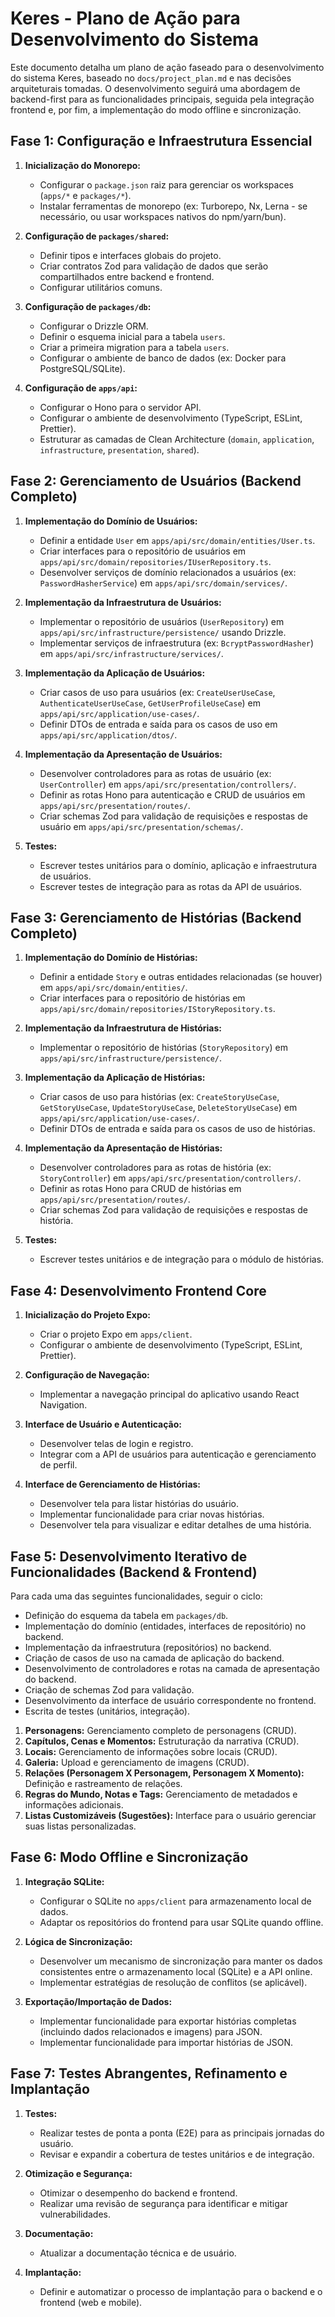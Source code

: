 # Keres - Plano de Ação para Desenvolvimento do Sistema

Este documento detalha um plano de ação faseado para o desenvolvimento do sistema Keres, baseado no `docs/project_plan.md` e nas decisões arquiteturais tomadas. O desenvolvimento seguirá uma abordagem de backend-first para as funcionalidades principais, seguida pela integração frontend e, por fim, a implementação do modo offline e sincronização.

## Fase 1: Configuração e Infraestrutura Essencial

1.  **Inicialização do Monorepo:**
    *   Configurar o `package.json` raiz para gerenciar os workspaces (`apps/*` e `packages/*`).
    *   Instalar ferramentas de monorepo (ex: Turborepo, Nx, Lerna - se necessário, ou usar workspaces nativos do npm/yarn/bun).

2.  **Configuração de `packages/shared`:**
    *   Definir tipos e interfaces globais do projeto.
    *   Criar contratos Zod para validação de dados que serão compartilhados entre backend e frontend.
    *   Configurar utilitários comuns.

3.  **Configuração de `packages/db`:**
    *   Configurar o Drizzle ORM.
    *   Definir o esquema inicial para a tabela `users`.
    *   Criar a primeira migration para a tabela `users`.
    *   Configurar o ambiente de banco de dados (ex: Docker para PostgreSQL/SQLite).

4.  **Configuração de `apps/api`:**
    *   Configurar o Hono para o servidor API.
    *   Configurar o ambiente de desenvolvimento (TypeScript, ESLint, Prettier).
    *   Estruturar as camadas de Clean Architecture (`domain`, `application`, `infrastructure`, `presentation`, `shared`).

## Fase 2: Gerenciamento de Usuários (Backend Completo)

1.  **Implementação do Domínio de Usuários:**
    *   Definir a entidade `User` em `apps/api/src/domain/entities/User.ts`.
    *   Criar interfaces para o repositório de usuários em `apps/api/src/domain/repositories/IUserRepository.ts`.
    *   Desenvolver serviços de domínio relacionados a usuários (ex: `PasswordHasherService`) em `apps/api/src/domain/services/`.

2.  **Implementação da Infraestrutura de Usuários:**
    *   Implementar o repositório de usuários (`UserRepository`) em `apps/api/src/infrastructure/persistence/` usando Drizzle.
    *   Implementar serviços de infraestrutura (ex: `BcryptPasswordHasher`) em `apps/api/src/infrastructure/services/`.

3.  **Implementação da Aplicação de Usuários:**
    *   Criar casos de uso para usuários (ex: `CreateUserUseCase`, `AuthenticateUserUseCase`, `GetUserProfileUseCase`) em `apps/api/src/application/use-cases/`.
    *   Definir DTOs de entrada e saída para os casos de uso em `apps/api/src/application/dtos/`.

4.  **Implementação da Apresentação de Usuários:**
    *   Desenvolver controladores para as rotas de usuário (ex: `UserController`) em `apps/api/src/presentation/controllers/`.
    *   Definir as rotas Hono para autenticação e CRUD de usuários em `apps/api/src/presentation/routes/`.
    *   Criar schemas Zod para validação de requisições e respostas de usuário em `apps/api/src/presentation/schemas/`.

5.  **Testes:**
    *   Escrever testes unitários para o domínio, aplicação e infraestrutura de usuários.
    *   Escrever testes de integração para as rotas da API de usuários.

## Fase 3: Gerenciamento de Histórias (Backend Completo)

1.  **Implementação do Domínio de Histórias:**
    *   Definir a entidade `Story` e outras entidades relacionadas (se houver) em `apps/api/src/domain/entities/`.
    *   Criar interfaces para o repositório de histórias em `apps/api/src/domain/repositories/IStoryRepository.ts`.

2.  **Implementação da Infraestrutura de Histórias:**
    *   Implementar o repositório de histórias (`StoryRepository`) em `apps/api/src/infrastructure/persistence/`.

3.  **Implementação da Aplicação de Histórias:**
    *   Criar casos de uso para histórias (ex: `CreateStoryUseCase`, `GetStoryUseCase`, `UpdateStoryUseCase`, `DeleteStoryUseCase`) em `apps/api/src/application/use-cases/`.
    *   Definir DTOs de entrada e saída para os casos de uso de histórias.

4.  **Implementação da Apresentação de Histórias:**
    *   Desenvolver controladores para as rotas de história (ex: `StoryController`) em `apps/api/src/presentation/controllers/`.
    *   Definir as rotas Hono para CRUD de histórias em `apps/api/src/presentation/routes/`.
    *   Criar schemas Zod para validação de requisições e respostas de história.

5.  **Testes:**
    *   Escrever testes unitários e de integração para o módulo de histórias.

## Fase 4: Desenvolvimento Frontend Core

1.  **Inicialização do Projeto Expo:**
    *   Criar o projeto Expo em `apps/client`.
    *   Configurar o ambiente de desenvolvimento (TypeScript, ESLint, Prettier).

2.  **Configuração de Navegação:**
    *   Implementar a navegação principal do aplicativo usando React Navigation.

3.  **Interface de Usuário e Autenticação:**
    *   Desenvolver telas de login e registro.
    *   Integrar com a API de usuários para autenticação e gerenciamento de perfil.

4.  **Interface de Gerenciamento de Histórias:**
    *   Desenvolver tela para listar histórias do usuário.
    *   Implementar funcionalidade para criar novas histórias.
    *   Desenvolver tela para visualizar e editar detalhes de uma história.

## Fase 5: Desenvolvimento Iterativo de Funcionalidades (Backend & Frontend)

Para cada uma das seguintes funcionalidades, seguir o ciclo:
*   Definição do esquema da tabela em `packages/db`.
*   Implementação do domínio (entidades, interfaces de repositório) no backend.
*   Implementação da infraestrutura (repositórios) no backend.
*   Criação de casos de uso na camada de aplicação do backend.
*   Desenvolvimento de controladores e rotas na camada de apresentação do backend.
*   Criação de schemas Zod para validação.
*   Desenvolvimento da interface de usuário correspondente no frontend.
*   Escrita de testes (unitários, integração).

1.  **Personagens:** Gerenciamento completo de personagens (CRUD).
2.  **Capítulos, Cenas e Momentos:** Estruturação da narrativa (CRUD).
3.  **Locais:** Gerenciamento de informações sobre locais (CRUD).
4.  **Galeria:** Upload e gerenciamento de imagens (CRUD).
5.  **Relações (Personagem X Personagem, Personagem X Momento):** Definição e rastreamento de relações.
6.  **Regras do Mundo, Notas e Tags:** Gerenciamento de metadados e informações adicionais.
7.  **Listas Customizáveis (Sugestões):** Interface para o usuário gerenciar suas listas personalizadas.

## Fase 6: Modo Offline e Sincronização

1.  **Integração SQLite:**
    *   Configurar o SQLite no `apps/client` para armazenamento local de dados.
    *   Adaptar os repositórios do frontend para usar SQLite quando offline.

2.  **Lógica de Sincronização:**
    *   Desenvolver um mecanismo de sincronização para manter os dados consistentes entre o armazenamento local (SQLite) e a API online.
    *   Implementar estratégias de resolução de conflitos (se aplicável).

3.  **Exportação/Importação de Dados:**
    *   Implementar funcionalidade para exportar histórias completas (incluindo dados relacionados e imagens) para JSON.
    *   Implementar funcionalidade para importar histórias de JSON.

## Fase 7: Testes Abrangentes, Refinamento e Implantação

1.  **Testes:**
    *   Realizar testes de ponta a ponta (E2E) para as principais jornadas do usuário.
    *   Revisar e expandir a cobertura de testes unitários e de integração.

2.  **Otimização e Segurança:**
    *   Otimizar o desempenho do backend e frontend.
    *   Realizar uma revisão de segurança para identificar e mitigar vulnerabilidades.

3.  **Documentação:**
    *   Atualizar a documentação técnica e de usuário.

4.  **Implantação:**
    *   Definir e automatizar o processo de implantação para o backend e o frontend (web e mobile).
